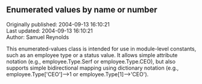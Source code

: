 ## Enumerated values by name or number  
Originally published: 2004-09-13 16:10:21  
Last updated: 2004-09-13 16:10:21  
Author: Samuel Reynolds  
  
This enumerated-values class is intended for use in module-level constants, such as an employee type or a status value. It allows simple attribute notation (e.g., employee.Type.Serf or employee.Type.CEO), but also supports simple bidirectional mapping using dictionary notation (e.g., employee.Type['CEO']-->1 or employee.Type[1]-->'CEO').
